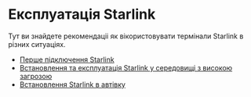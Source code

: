 # Експлуатація Starlink 

Тут ви знайдете рекомендаціі як вікористовувати термінали Starlink в різних ситуаціях.

* [Перше підключення Starlink](https://github.com/dmlebany/slink/blob/main/first-setup.md)
* [Встановлення та експлуатація Starlink у середовищі з високою загрозою](https://github.com/dmlebany/slink/blob/main/threat-env.md)
* [Встановлення Starlink в автівку](https://github.com/dmlebany/slink/blob/main/mobility.md)
